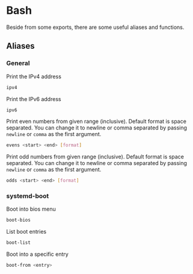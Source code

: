 # Bash

Beside from some exports, there are some useful aliases and functions.

## Aliases

### General

Print the IPv4 address

```sh
ipv4 
```

Print the IPv6 address

```sh
ipv6
```

Print even numbers from given range (inclusive). Default format is space separated. You can change it to newline or comma separated by passing `newline` or `comma` as the first argument.

```sh
evens <start> <end> [format]
```

Print odd numbers from given range (inclusive). Default format is space separated. You can change it to newline or comma separated by passing `newline` or `comma` as the first argument.

```sh
odds <start> <end> [format]
```

### systemd-boot

Boot into bios menu

```sh
boot-bios
```

List boot entries

```sh
boot-list
```

Boot into a specific entry

```sh
boot-from <entry>
```

